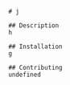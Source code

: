 
        # j
    
        ## Description
        h
    
        ## Installation
        g
    
        ## Contributing
        undefined
    
    